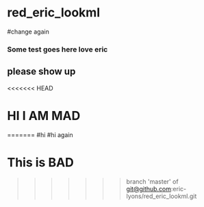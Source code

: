 # red_eric_lookml
#change again

### Some test goes here love eric
## please show up
<<<<<<< HEAD
# HI I AM MAD
=======
#hi
#hi again
# This is BAD
>>>>>>> branch 'master' of git@github.com:eric-lyons/red_eric_lookml.git
